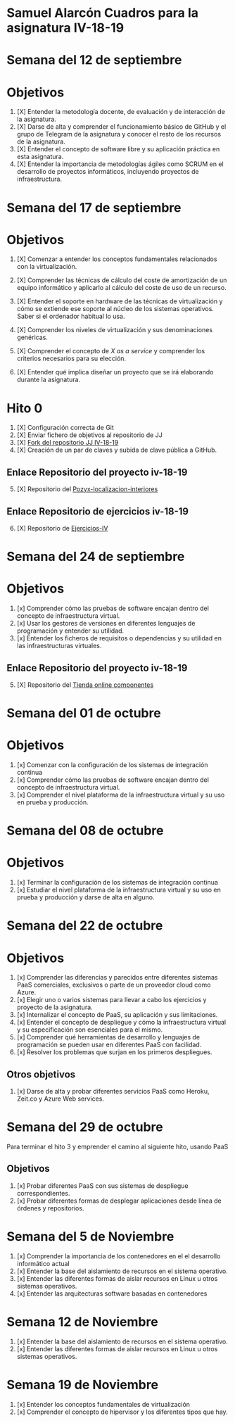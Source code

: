 # Samuel Alarcón Cuadros para la asignatura IV-18-19

# Semana del 12 de septiembre

# Objetivos 

1. [X] Entender la metodología docente, de evaluación y de interacción de la asignatura.
2. [X] Darse de alta y comprender el funcionamiento básico de GitHub y el
   grupo de Telegram de la asignatura y conocer el resto de los recursos de la asignatura.
3. [X] Entender el concepto de software libre y su aplicación práctica en esta asignatura.
4. [X] Entender la importancia de metodologías ágiles como SCRUM en el desarrollo de proyectos informáticos, incluyendo proyectos de
 infraestructura.

# Semana del 17 de septiembre

# Objetivos 

1. [X] Comenzar a entender los conceptos fundamentales relacionados con la virtualización.
2. [X] Comprender las técnicas de cálculo del coste de amortización de un equipo informático y aplicarlo al cálculo del coste de uso de un recurso.

3. [X] Entender el soporte en hardware de las técnicas de virtualización y cómo se extiende ese soporte al núcleo de los sistemas operativos. Saber si el ordenador habitual lo usa.
4. [X] Comprender los niveles de virtualización y sus denominaciones genéricas.
5. [X] Comprender el concepto de *X as a service* y comprender los
   criterios necesarios para su elección.
6. [X] Entender qué implica diseñar un proyecto que se irá elaborando durante la asignatura.

# Hito 0
1. [X] Configuración correcta de Git
2. [X] Enviar fichero de objetivos al repositorio de JJ 
3. [X] [Fork del repositorio JJ IV-18-19](https://github.com/kaizensamuel/IV-18-19)
4. [X] Creación de un par de claves y subida de clave pública a GitHub.

## Enlace Repositorio del proyecto iv-18-19
5. [X] Repositorio del [Pozyx-localizacion-interiores](https://github.com/kaizensamuel/Pozyx-localizacion-interiores)
 

## Enlace Repositorio de ejercicios  iv-18-19
6. [X] Repositorio de  [Ejercicios-IV](https://github.com/kaizensamuel/Ejercicios-IV)


# Semana del 24 de septiembre

# Objetivos
1. [x] Comprender cómo las pruebas de software encajan dentro del concepto de infraestructura virtual.
2. [x] Usar los gestores de versiones en diferentes lenguajes de programación y entender su utilidad.
3. [x] Entender los ficheros de requisitos o dependencias y su utilidad en las infraestructuras virtuales.



## Enlace Repositorio del proyecto iv-18-19
5. [X] Repositorio del [Tienda online componentes](https://github.com/kaizensamuel/proyecto-IV-18-19)




# Semana del 01 de octubre

# Objetivos

1. [x] Comenzar con la configuración de los sistemas de integración continua
2. [x] Comprender cómo las pruebas de software encajan dentro del concepto de infraestructura virtual.
3. [x] Comprender el nivel plataforma de la infraestructura virtual y su uso en prueba y producción.


# Semana del 08 de octubre

# Objetivos

1. [x] Terminar la configuración de los sistemas de integración continua
2. [x] Estudiar el nivel plataforma de la infraestructura virtual y su uso en prueba y producción y darse de alta en alguno.


# Semana del 22 de octubre
# Objetivos

1. [x] Comprender las diferencias y parecidos entre diferentes sistemas PaaS comerciales, exclusivos o parte de un proveedor cloud como Azure.
2. [x]  Elegir uno o varios sistemas para llevar a cabo los ejercicios y proyecto de la asignatura.
3. [x]  Internalizar el concepto de PaaS, su aplicación y sus limitaciones.
3. [x]  Entender el concepto de despliegue y cómo la infraestructura
   virtual y su especificación son esenciales para el mismo.
4. [x]  Comprender qué herramientas de desarrollo y lenguajes de programación 
  se pueden usar en diferentes PaaS con facilidad.
3. [x]  Resolver los problemas que surjan en los primeros despliegues.


## Otros objetivos

1. [x] Darse de alta y probar diferentes servicios PaaS como Heroku, Zeit.co y Azure Web services.

# Semana del 29 de octubre

Para terminar el hito 3 y emprender el camino al siguiente hito,
usando PaaS

## Objetivos 

1. [x] Probar diferentes PaaS con sus sistemas de despliegue correspondientes.
2. [x] Probar diferentes formas de desplegar aplicaciones desde línea de órdenes y repositorios.


# Semana del 5 de Noviembre

1. [x] Comprender la importancia de los contenedores en el el desarrollo
   informático actual
2. [x] Entender la base del aislamiento de recursos en el sistema operativo.
3. [x] Entender las diferentes formas de aislar recursos en Linux u otros sistemas operativos.
4. [x] Entender las arquitecturas software basadas en contenedores


# Semana 12 de Noviembre

1. [x] Entender la base del aislamiento de recursos en el sistema operativo.
2. [x] Entender las diferentes formas de aislar recursos en Linux u otros sistemas operativos.

# Semana 19 de Noviembre

1. [x] Entender los conceptos fundamentales de virtualización
2. [x] Comprender el concepto de hipervisor y los diferentes tipos que hay.

